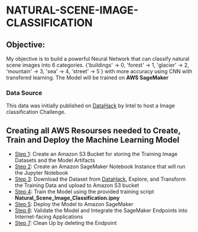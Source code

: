 # NATURAL-SCENE-IMAGE-CLASSIFICATION

## Objective:
My objective is to build a powerful Neural Network that can classify natural scene images into 6 categories. {'buildings' -> 0, 'forest' -> 1, 'glacier' -> 2, 'mountain' -> 3, 'sea' -> 4, 'street' -> 5 } with more accuracy using CNN with transfered learning. The Model will be trained on **AWS SageMaker**

  ### Data Source
  This data was initially published on [DataHack](https://datahack.analyticsvidhya.com) by Intel to host a Image classification Challenge.

## Creating all AWS Resourses needed to Create, Train and Deploy the Machine Learning Model
* [Step 1](#Create-an-Amazon-S3): Create an Amazon S3 Bucket for storing the Training Image Datasets and the Model Artifacts 
* [Step 2](#Create-an-Amazon-SageMaker): Create an Amazon SageMaker Notebook Instance that will run the Jupyter Notebook
* [Step 3](#Data-Source): Download the Dataset from [DataHack](https://datahack.analyticsvidhya.com), Explore, and Transform the Training Data and upload to Amazon S3 bucket
* [Step 4](#Training-the-Model): Train the Model using the provided training script **Natural_Scene_Image_Classification.ipny**   
* [Step 5](#Model-Deployment): Deploy the Model to Amazon SageMaker
* [Step 6](#Model-Validation-and-Integration): Validate the Model and Integrate the SageMaker Endpoints into Internet-facing Applications
* [Step 7](#Clean-up): Clean Up by deleting the Endpoint
